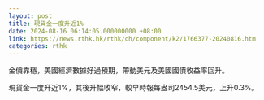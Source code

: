```yaml
---
layout: post
title: 現貨金一度升近1%
date: 2024-08-16 06:14:05.000000000 +08:00
link: https://news.rthk.hk/rthk/ch/component/k2/1766377-20240816.htm
categories: rthk
---
```


金價靠穩，美國經濟數據好過預期，帶動美元及美國國債收益率回升。

現貨金一度升近1%，其後升幅收窄，較早時報每盎司2454.5美元，上升0.3%。
